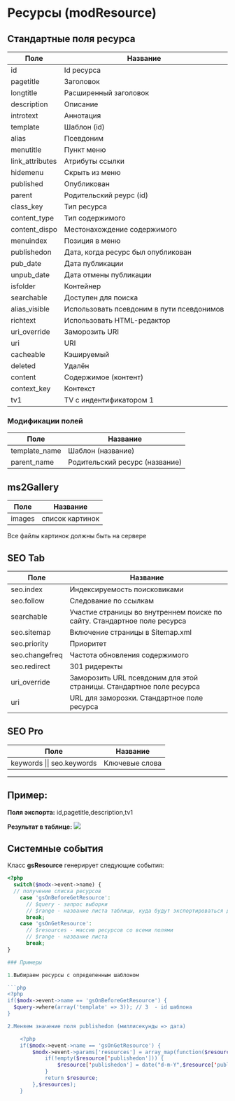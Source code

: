 # Ресурсы (modResource)

## Cтандартные поля ресурса

| Поле |  Название | 
| -- | -- |
| id | Id ресурса |
| pagetitle | Заголовок |
| longtitle | Расширенный заголовок |
| description | Описание |
| introtext | Аннотация |
| template | Шаблон (id) |
| alias | Псевдоним |
| menutitle | Пункт меню |
| link_attributes | Атрибуты ссылки |
| hidemenu | Скрыть из меню |
| published | Опубликован |
| parent | Родительский реурс (id) |
| class_key | Тип ресурса | 
| content_type | Тип содержимого |
| content_dispo | Местонахождение содержимого |
| menuindex | Позиция в меню |
| publishedon | Дата, когда ресурс был опубликован |
| pub_date | Дата публикации |
| unpub_date | Дата отмены публикации |
| isfolder | Контейнер |
| searchable | Доступен для поиска |
| alias_visible | Использовать псевдоним в пути псевдонимов |
| richtext | Использовать HTML-редактор |
| uri_override | Заморозить URI |
| uri | URI |
| cacheable | Кэшируемый |
| deleted | Удалён |
| content | Содержимое (контент) |
| context_key | Контекст |
| tv1 | TV c индентификатором 1 |

### Модификации полей

| Поле |  Название |
| -- | -- |
| template_name | Шаблон (название) |
| parent_name | Родительский ресурс (название) |


## ms2Gallery

| Поле |  Название |
| -- | -- |
| images | список картинок |

Все файлы картинок должны быть на сервере


## SEO Tab

| Поле |  Название |
| -- | -- |
| seo.index | Индексируемость поисковиками |
| seo.follow | Следование по ссылкам |
| searchable | Участие страницы во внутреннем поиске по сайту. Стандартное поле ресурса |
| seo.sitemap | Включение страницы в Sitemap.xml |
| seo.priority | Приоритет |
| seo.changefreq | Частота обновления содержимого |
| seo.redirect | 301 ридеректы |
| uri_override | Заморозить URL псевдоним для этой страницы. Стандартное поле ресурса |
| uri | URL для заморозки. Стандартное поле ресурса |


## SEO Pro

| Поле |  Название |
| -- | -- |
| keywords \|\| seo.keywords | Ключевые слова |


***

## Пример:

**Поля экспорта:**
id,pagetitle,description,tv1

**Результат в таблице:**
![](https://file.modx.pro/files/b/c/9/bc9a67ebe6f717d0b0a6b8f90032ca19.jpg)


## Системные события

Класс **gsResource** генерирует следующие события:

```php
<?php
  switch($modx->event->name) {
  // получение списка ресурсов
    case 'gsOnBeforeGetResource':
      // $query - запрос выборки
      // $range - название листа таблицы, куда будут экспортироваться данные
      break;
    case 'gsOnGetResource':
      // $resources - массив ресурсов со всеми полями
      // $range - название листа
      break;
}

### Примеры

1.Выбираем ресурсы с определенным шаблоном

```php
<?php
if($modx->event->name == 'gsOnBeforeGetResource') {
  $query->where(array('template' => 3)); // 3  - id шаблона			
}

2.Меняем значение поля publishedon (миллисекунды => дата)

	<?php
	if($modx->event->name == 'gsOnGetResource') {
		$modx->event->params['resources'] = array_map(function($resource){
	        if(!empty($resource['publishedon'])) {
	            $resource['publishedon'] = date("d-m-Y",$resource['publishedon']);
	        }
	        return $resource;
	    },$resources);	
	}

